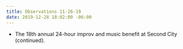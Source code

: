 ```yaml
---
title: Observations 11-26-19
date: 2019-12-28 18:02:00 -06:00
---
```


- The 18th annual 24-hour improv and music benefit at Second City (continued).
